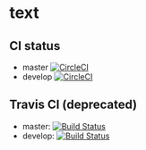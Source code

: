 # text
## CI status
* master [![CircleCI](https://circleci.com/gh/c64lib/text/tree/master.svg?style=svg)](https://circleci.com/gh/c64lib/text/tree/master)
* develop [![CircleCI](https://circleci.com/gh/c64lib/text/tree/develop.svg?style=svg)](https://circleci.com/gh/c64lib/text/tree/develop)
## Travis CI (deprecated)
* master: [![Build Status](https://travis-ci.org/c64lib/text.svg?branch=master)](https://travis-ci.org/c64lib/text)
* develop: [![Build Status](https://travis-ci.org/c64lib/text.svg?branch=develop)](https://travis-ci.org/c64lib/text)



